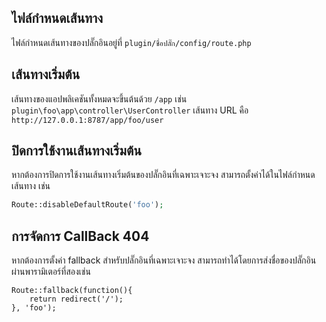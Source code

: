 ## ไฟล์กำหนดเส้นทาง
ไฟล์กำหนดเส้นทางของปลั๊กอินอยู่ที่ `plugin/ชื่อปลั๊ก/config/route.php`

## เส้นทางเริ่มต้น
เส้นทางของแอปพลิเคชันทั้งหมดจะขึ้นต้นด้วย `/app` เช่น `plugin\foo\app\controller\UserController` เส้นทาง URL คือ `http://127.0.0.1:8787/app/foo/user`

## ปิดการใช้งานเส้นทางเริ่มต้น
หากต้องการปิดการใช้งานเส้นทางเริ่มต้นของปลั๊กอินที่เฉพาะเจาะจง สามารถตั้งค่าได้ในไฟล์กำหนดเส้นทาง เช่น
```php
Route::disableDefaultRoute('foo');
```

## การจัดการ CallBack 404
หากต้องการตั้งค่า fallback สำหรับปลั๊กอินที่เฉพาะเจาะจง สามารถทำได้โดยการส่งชื่อของปลั๊กอินผ่านพารามิเตอร์ที่สองเช่น
```
Route::fallback(function(){
    return redirect('/');
}, 'foo');
```

